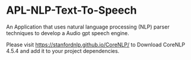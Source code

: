 # APL-NLP-Text-To-Speech
An Application that uses natural language processing (NLP) parser techniques to develop a  Audio gpt  speech engine.

Please visit https://stanfordnlp.github.io/CoreNLP/ to Download CoreNLP 4.5.4 and add it to your project dependencies.
